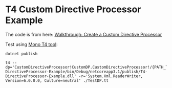 # T4 Custom Directive Processor Example

The code is from here: [Walkthrough: Create a Custom Directive Processor](https://learn.microsoft.com/en-us/visualstudio/modeling/walkthrough-creating-a-custom-directive-processor?view=vs-2022&tabs=csharp)

Test using [Mono T4 tool](https://github.com/mono/t4):

```shell
dotnet publish

t4 --dp='CustomDirectiveProcessor!CustomDP.CustomDirectiveProcessor!/{PATH_TO}/T4-DirectiveProcessor-Example/bin/Debug/netcoreapp3.1/publish/T4-DirectiveProcessor-Example.dll' -r='System.Xml.ReaderWriter, Version=6.0.0.0, Culture=neutral' ./TestDP.tt
```
